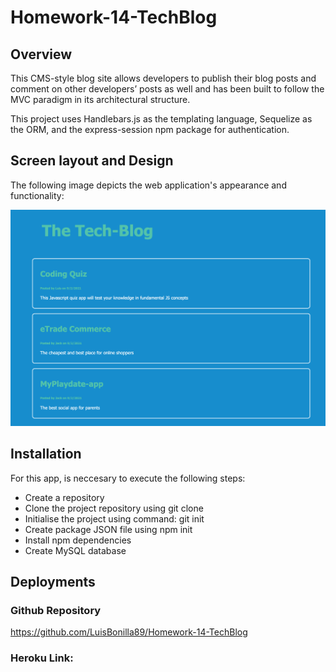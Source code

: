 # Homework-14-TechBlog

## Overview

This CMS-style blog site allows developers to publish their blog posts and comment on other developers’ posts as well and has been built to follow the MVC paradigm in its architectural structure.

This project uses Handlebars.js as the templating language, Sequelize as the ORM, and the express-session npm package for authentication.

## Screen layout and Design

The following image depicts the web application's appearance and functionality:

![App screenshot](./public/assets/homePage.png)

## Installation

For this app, is neccesary to execute the following steps:

- Create a repository
- Clone the project repository using git clone
- Initialise the project using command: git init
- Create package JSON file using npm init
- Install npm dependencies
- Create MySQL database

## Deployments

### Github Repository

https://github.com/LuisBonilla89/Homework-14-TechBlog

### Heroku Link:
